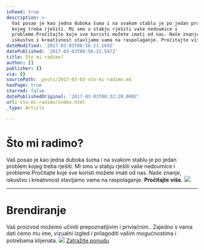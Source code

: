 ```yaml
---
inFeed: true
description: >-
  Vaš posao je kao jedna duboka šuma i na svakom stablu je po jedan problem
  kojeg treba rješiti. Mi smo u stabju rješiti vaše nedoumice i
  probleme.Pročitajte koje sve koristi možete imati od nas. Naše znanje,
  iskustvo i kreativnost stavljamo vama na raspolaganje. Pročitajte više.
dateModified: '2017-03-03T08:56:21.169Z'
datePublished: '2017-03-03T08:56:22.547Z'
title: Što mi radimo?
author: []
publisher: {}
via: {}
sourcePath: _posts/2017-03-03-sto-mi-radimo.md
hasPage: true
starred: false
datePublishedOriginal: '2017-03-03T08:32:20.000Z'
url: sto-mi-radimo/index.html
_type: Article

---
```

# Što mi radimo?

Vaš posao je kao jedna duboka šuma i na svakom stablu je po jedan problem kojeg treba rješiti. Mi smo u stabju rješiti vaše nedoumice i probleme.Pročitajte koje sve koristi možete imati od nas. Naše znanje, iskustvo i kreativnost stavljamo vama na raspolaganje. **Pročitajte više.**
![](https://the-grid-user-content.s3-us-west-2.amazonaws.com/d5a909d3-49b9-45dd-9b19-05d9e48511d5.jpg)

---

# Brendiranje

Vaš proizvod možemo učiniti prepoznatljivim i privlačnim.. Zajedno s vama dati ćemo mu ime, vizualni izgled i prilagoditi vašim mogućnostima i potrebama klijenata.
![](https://the-grid-user-content.s3-us-west-2.amazonaws.com/67e5e8c1-4ad4-4929-a2f8-4f2ad8123f3c.jpg)
[Zatražite ponudu][0]

[0]: https://docs.google.com/forms/d/e/1FAIpQLScdOVsi3x4G0Lhj3_OM6jahpukJaGd1BQo7SdDcZ_cg58LITg/viewform